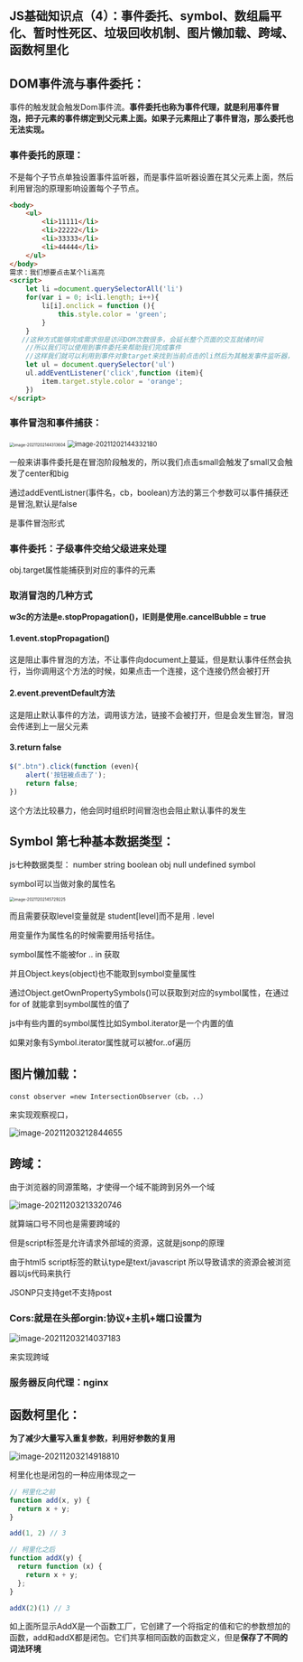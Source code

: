 ## JS基础知识点（4）：事件委托、symbol、数组扁平化、暂时性死区、垃圾回收机制、图片懒加载、跨域、函数柯里化



## DOM事件流与事件委托：

事件的触发就会触发Dom事件流。**事件委托也称为事件代理，就是利用事件冒泡，把子元素的事件绑定到父元素上面。如果子元素阻止了事件冒泡，那么委托也无法实现。**

### 事件委托的原理：

不是每个子节点单独设置事件监听器，而是事件监听器设置在其父元素上面，然后利用冒泡的原理影响设置每个子节点。

```html
<body>
    <ul>
        <li>11111</li>
        <li>22222</li>
        <li>33333</li>
        <li>44444</li>
    </ul>
</body>
需求：我们想要点击某个li高亮
<script>
	let li =document.querySelectorAll('li')
    for(var i = 0; i<li.length; i++){
        li[i].onclick = function (){
            this.style.color = 'green';
        }
    }
   //这种方式能够完成需求但是访问DOM次数很多，会延长整个页面的交互就绪时间
    //所以我们可以使用到事件委托来帮助我们完成事件
    //这样我们就可以利用到事件对象target来找到当前点击的li然后为其触发事件监听器，这样我们只用访问一次DOM就能完成需求，大大提升了性能。
    let ul = document.querySelector('ul')
    ul.addEventListener('click',function (item){
        item.target.style.color = 'orange';
    })
</script>
```



### 事件冒泡和事件捕获：

<img src="C:\Users\11791\AppData\Roaming\Typora\typora-user-images\image-20211202144313604.png" alt="image-20211202144313604" style="zoom: 50%;" />

<img src="C:\Users\11791\AppData\Roaming\Typora\typora-user-images\image-20211202144332180.png" alt="image-20211202144332180" style="zoom:80%;" />

一般来讲事件委托是在冒泡阶段触发的，所以我们点击small会触发了small又会触发了center和big

通过addEventListner(事件名，cb，boolean)方法的第三个参数可以事件捕获还是冒泡,默认是false

是事件冒泡形式

### 事件委托：子级事件交给父级进来处理

obj.target属性能捕获到对应的事件的元素

### 取消冒泡的几种方式

**w3c的方法是e.stopPropagation()，IE则是使用e.cancelBubble = true**

#### 1.event.stopPropagation() 

这是阻止事件冒泡的方法，不让事件向document上蔓延，但是默认事件任然会执行，当你调用这个方法的时候，如果点击一个连接，这个连接仍然会被打开

#### 2.event.preventDefault方法

这是阻止默认事件的方法，调用该方法，链接不会被打开，但是会发生冒泡，冒泡会传递到上一层父元素

#### 3.return false

```js
$(".btn").click(function (even){
    alert('按钮被点击了');
    return false;
})
```

这个方法比较暴力，他会同时组织时间冒泡也会阻止默认事件的发生

## Symbol 第七种基本数据类型：

js七种数据类型： number  string  boolean  obj  null   undefined symbol

symbol可以当做对象的属性名

<img src="C:\Users\11791\AppData\Roaming\Typora\typora-user-images\image-20211202145729225.png" alt="image-20211202145729225" style="zoom:50%;" />

而且需要获取level变量就是 student[level]而不是用 . level

用变量作为属性名的时候需要用括号括住。

symbol属性不能被for .. in 获取

并且Object.keys(object)也不能取到symbol变量属性

通过Object.getOwnPropertySymbols()可以获取到对应的symbol属性，在通过for of 就能拿到symbol属性的值了

js中有些内置的symbol属性比如Symbol.iterator是一个内置的值

如果对象有Symbol.iterator属性就可以被for..of遍历

## 

## 图片懒加载：

```
const observer =new IntersectionObserver（cb，..）
```

来实现观察视口，

![image-20211203212844655](C:\Users\11791\AppData\Roaming\Typora\typora-user-images\image-20211203212844655.png)



## 跨域：

由于浏览器的同源策略，才使得一个域不能跨到另外一个域

![image-20211203213320746](C:\Users\11791\AppData\Roaming\Typora\typora-user-images\image-20211203213320746.png)

就算端口号不同也是需要跨域的

但是script标签是允许请求外部域的资源，这就是jsonp的原理

由于html5 script标签的默认type是text/javascript 所以导致请求的资源会被浏览器以js代码来执行

JSONP只支持get不支持post

### Cors:就是在头部orgin:协议+主机+端口设置为

![image-20211203214037183](C:\Users\11791\Desktop\前端\前端面试题\JS类\image-20211203214037183.png)

来实现跨域

### 服务器反向代理：nginx



## 函数柯里化：

**为了减少大量写入重复参数，利用好参数的复用**

![image-20211203214918810](C:\Users\11791\AppData\Roaming\Typora\typora-user-images\image-20211203214918810.png)

柯里化也是闭包的一种应用体现之一

```js
// 柯里化之前
function add(x, y) {
  return x + y;
}

add(1, 2) // 3

// 柯里化之后
function addX(y) {
  return function (x) {
    return x + y;
  };
}

addX(2)(1) // 3
```

如上面所显示AddX是一个函数工厂，它创建了一个将指定的值和它的参数想加的函数，add和addX都是闭包。它们共享相同函数的函数定义，但是**保存了不同的词法环境**
